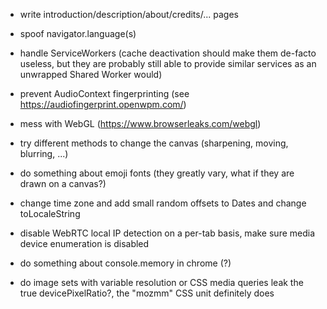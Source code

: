 
- write introduction/description/about/credits/... pages

- spoof navigator.language(s)

- handle ServiceWorkers (cache deactivation should make them de-facto useless, but they are probably still able to provide similar services as an unwrapped Shared Worker would)
- prevent AudioContext fingerprinting (see https://audiofingerprint.openwpm.com/)
- mess with WebGL (https://www.browserleaks.com/webgl)
- try different methods to change the canvas (sharpening, moving, blurring, ...)
- do something about emoji fonts (they greatly vary, what if they are drawn on a canvas?)
- change time zone and add small random offsets to Dates and change toLocaleString
- disable WebRTC local IP detection on a per-tab basis, make sure media device enumeration is disabled
- do something about console.memory in chrome (?)
- do image sets with variable resolution or CSS media queries leak the true devicePixelRatio?, the "mozmm" CSS unit definitely does
